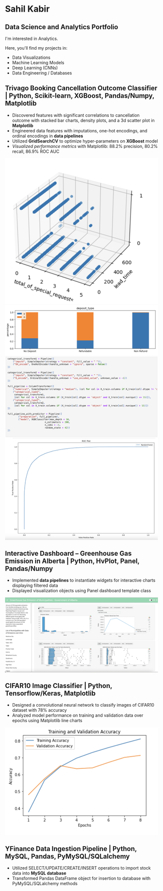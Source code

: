 # Sahil Kabir
## Data Science and Analytics Portfolio
I'm interested in Analytics. 

Here, you'll find my projects in:
 - Data Visualizations
 - Machine Learning Models
 - Deep Learning (CNNs)
 - Data Engineering / Databases

## Trivago Booking Cancellation Outcome Classifier | Python, Scikit-learn, XGBoost, Pandas/Numpy, Matplotlib 
 - Discovered features with significant correlations to cancellation outcome with stacked bar charts, density plots, and a 3d scatter plot in **Matplotlib**  
 -	Engineered data features with imputations, one-hot encodings, and ordinal encodings in **data pipelines**
 -	Utilized **GridSearchCV** to optimize hyper-parameters on **XGBoost** model
 -	*Visualized performance metrics* with Matplotlib: 88.2% precision, 80.2% recall, 86.9% ROC AUC

![](Images/3d.png)
![](Images/bar1.png)
![](Images/pipeline.png)
![](Images/roc.png)

## Interactive Dashboard – Greenhouse Gas Emission in Alberta | Python, HvPlot, Panel, Pandas/Numpy
 -	Implemented **data pipelines** to instantiate widgets for interactive charts displaying filtered data
 -	Displayed visualization objects using Panel dashboard template class

![](Images/dashboard.png)

## CIFAR10 Image Classifier | Python, Tensorflow/Keras, Matplotlib
 - Designed a convolutional neural network to classify images of CIFAR10 dataset with 78% accuracy
 - Analyzed model performance on training and validation data over epochs using Matplotlib line charts

![](Images/CV.png)

## YFinance Data Ingestion Pipeline | Python, MySQL, Pandas, PyMySQL/SQLalchemy
 -	Utilized SELECT/UPDATE/CREATE/INSERT operations to import stock data into **MySQL database**
 -	Transformed Pandas DataFrame object for insertion to database with PyMySQL/SQLalchemy methods
